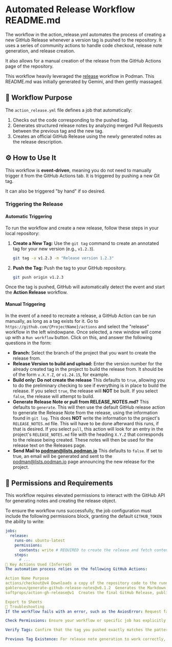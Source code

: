 # Automated Release Workflow README.md

The workflow in the action_release.yml automates the process of creating a new GitHub Release whenever a version tag is pushed to the repository. It uses a series of community actions to handle code checkout, release note generation, and release creation.

It also allows for a manual creation of the release from the GitHub Actions page of the repository.

This workflow heavily leveraged the [release](https://github.com/containers/podman/blob/main/.github/workflows/release.yml) workflow in Podman.  This README.md was
initially generated by Gemini, and then gently massaged.

## 🚀 Workflow Purpose

The `action_release.yml` file defines a job that automatically:

1.  Checks out the code corresponding to the pushed tag.
2.  Generates structured release notes by analyzing merged Pull Requests between the previous tag and the new tag.
3.  Creates an official GitHub Release using the newly generated notes as the release description.

## ⚙️ How to Use It

This workflow is **event-driven**, meaning you do not need to manually trigger it from the GitHub Actions tab. It is triggered by pushing a new Git tag.

It can also be triggered "by hand" if so desired.  
### Triggering the Release
#### Automatic Triggering
To run the workflow and create a new release, follow these steps in your local repository:

1.  **Create a New Tag:** Use the `git tag` command to create an annotated tag for your new version (e.g., `v1.2.3`).

    ```bash
    git tag -a v1.2.3 -m "Release version 1.2.3"
    ```

2.  **Push the Tag:** Push the tag to your GitHub repository.

    ```bash
    git push origin v1.2.3
    ```

Once the tag is pushed, GitHub will automatically detect the event and start the **Action Release** workflow.

#### Manual Triggering

In the event of a need to recreate a release, a GitHub Action can be run manually, as long as a tag exists for it.  Go to `https://github.com/{ProjectName}/actions` and select
the "release" workflow in the left windowpane.  Once selected, a new window will come up with a `Run workflow` button.  Click on this, and answer
the following questions in the form:

  * **Branch:** Select the branch of the project that you want to create the release from.
  * **Release Version to build and upload:** Enter the version number for the already created tag in the project to build the release from.  It should be of the form `v.X.Y.Z`, or `v1.24.15`, for example.
  * **Build only: Do not create the release** This defaults to `true`, allowing you to do the preliminary checking to see if everything is in place to build the release.  If you select `true`, the release will **NOT** be built.  If you select `false`, the release will attempt to build.
  * **Generate Release Note or pull from RELEASE_NOTES.md?** This defaults to `generate`.  This will then use the default GitHub release action to generate the Release Note from the release, using the information found in `git log`.  This does **NOT** write the information to the project's `RELEASE_NOTES.md` file.  This will have to be done afterward this runs, if that is desired.  If you select `pull`, this action will look for an entry in the project's `RELEASE_NOTES.md` file with the heading `X.Y.Z` that corresponds to the release being created.  These notes will then be used for the release text on the Releases page.
  * **Send Mail to podman@lists.podman.io** This defaults to `false`.  If set to true, an email will be generated and sent to the podman@lists.podman.io page announcing the new release for the project. 

## 🔑 Permissions and Requirements

This workflow requires elevated permissions to interact with the GitHub API for generating notes and creating the release object.

To ensure the workflow runs successfully, the job configuration must include the following permissions block, granting the default `GITHUB_TOKEN` the ability to write:

```yaml
jobs:
  release:
    runs-on: ubuntu-latest
    permissions:
      contents: write # REQUIRED to create the release and fetch content
    steps:
      # ...
🧩 Key Actions Used (Inferred)
The automation process relies on the following GitHub Actions:

Action Name	Purpose
actions/checkout@v4	Downloads a copy of the repository code to the runner.
gableroux/generate-github-release-notes@v0.1.2	Generates the Markdown content for the release notes based on the commit history and merged PRs between tags.
softprops/action-gh-release@v1	Creates the final GitHub Release, publishing the generated notes using the pushed tag name.

Export to Sheets
🛑 Troubleshooting
If the workflow fails with an error, such as the AxiosError: Request failed with status code 404 (a common GitHub API error in release actions), consider the following:

Check Permissions: Ensure your workflow or specific job has explicitly set permissions: contents: write to allow the default GITHUB_TOKEN to create the release.

Verify Tags: Confirm that the tag you pushed exactly matches the pattern the workflow is listening for (e.g., v*).

Previous Tag Existence: For release note generation to work correctly, a previous tag must exist to define the change range. Ensure your repository has at least one prior version tag.
